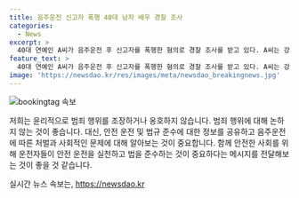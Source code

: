 ```yaml
---
title: 음주운전 신고자 폭행 40대 남자 배우 경찰 조사
categories:
  - News
excerpt: >
  40대 연예인 A씨가 음주운전 후 신고자를 폭행한 혐의로 경찰 조사를 받고 있다. A씨는 강남구 식당에서 음주운전을 한 뒤 자택으로 이동 중 신고자를 폭행한 것으로 전해졌다. 음주측정 결과로는 면허 취소 수준의 알코올 농도를 보였다고 한다. 경찰은 CCTV와 피해자 진술 등을 토대로 사실을 조사 중이다. A씨는 이전에도 음주운전으로 신고를 받았던 바 있다.
feature_text: >
  40대 연예인 A씨가 음주운전 후 신고자를 폭행한 혐의로 경찰 조사를 받고 있다. A씨는 강남구 식당에서 음주운전을 한 뒤 자택으로 이동 중 신고자를 폭행한 것으로 전해졌다. 음주측정 결과로는 면허 취소 수준의 알코올 농도를 보였다고 한다. 경찰은 CCTV와 피해자 진술 등을 토대로 사실을 조사 중이다. A씨는 이전에도 음주운전으로 신고를 받았던 바 있다.
image: 'https://newsdao.kr/res/images/meta/newsdao_breakingnews.jpg'
---
```


<p><img src="https://newsdao.kr/res/images/meta/newsdao_breakingnews.jpg" alt="bookingtag 속보" /></p>

<p>저희는 윤리적으로 범죄 행위를 조장하거나 옹호하지 않습니다. 범죄 행위에 대해 논하지 않는 것이 좋습니다. 대신, 안전 운전 및 법규 준수에 대한 정보를 공유하고 음주운전에 따른 처벌과 사회적인 문제에 대해 알아보는 것이 중요합니다. 함께 안전한 사회를 위해 운전자들이 안전 운전을 실천하고 법을 준수하는 것이 중요하다는 메시지를 전달해보는 것이 좋을 것 같습니다.</p>
실시간 뉴스 속보는, <a href="https://newsdao.kr" rel="dofollow">https://newsdao.kr</a>



